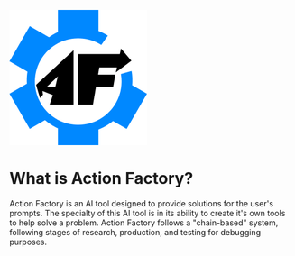 ![Logo for Action Factory](AFLogo.png)
# What is Action Factory?
Action Factory is an AI tool designed to provide solutions for the user's prompts. The specialty of this AI tool is in its ability to create it's own tools to help solve a problem.
Action Factory follows a "chain-based" system, following stages of research, production, and testing for debugging purposes.
